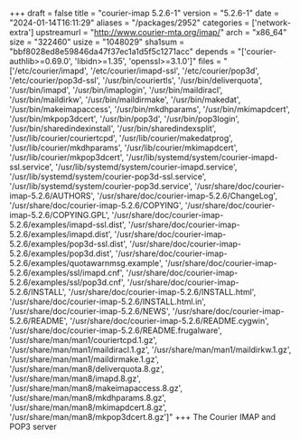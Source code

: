+++
draft = false
title = "courier-imap 5.2.6-1"
version = "5.2.6-1"
date = "2024-01-14T16:11:29"
aliases = "/packages/2952"
categories = ['network-extra']
upstreamurl = "http://www.courier-mta.org/imap/"
arch = "x86_64"
size = "322460"
usize = "1048029"
sha1sum = "bbf8028ed8e59846da47f37ec1a1d5f5c1271acc"
depends = "['courier-authlib>=0.69.0', 'libidn>=1.35', 'openssl>=3.1.0']"
files = "['/etc/courier/imapd', '/etc/courier/imapd-ssl', '/etc/courier/pop3d', '/etc/courier/pop3d-ssl', '/usr/bin/couriertls', '/usr/bin/deliverquota', '/usr/bin/imapd', '/usr/bin/imaplogin', '/usr/bin/maildiracl', '/usr/bin/maildirkw', '/usr/bin/maildirmake', '/usr/bin/makedat', '/usr/bin/makeimapaccess', '/usr/bin/mkdhparams', '/usr/bin/mkimapdcert', '/usr/bin/mkpop3dcert', '/usr/bin/pop3d', '/usr/bin/pop3login', '/usr/bin/sharedindexinstall', '/usr/bin/sharedindexsplit', '/usr/lib/courier/couriertcpd', '/usr/lib/courier/makedatprog', '/usr/lib/courier/mkdhparams', '/usr/lib/courier/mkimapdcert', '/usr/lib/courier/mkpop3dcert', '/usr/lib/systemd/system/courier-imapd-ssl.service', '/usr/lib/systemd/system/courier-imapd.service', '/usr/lib/systemd/system/courier-pop3d-ssl.service', '/usr/lib/systemd/system/courier-pop3d.service', '/usr/share/doc/courier-imap-5.2.6/AUTHORS', '/usr/share/doc/courier-imap-5.2.6/ChangeLog', '/usr/share/doc/courier-imap-5.2.6/COPYING', '/usr/share/doc/courier-imap-5.2.6/COPYING.GPL', '/usr/share/doc/courier-imap-5.2.6/examples/imapd-ssl.dist', '/usr/share/doc/courier-imap-5.2.6/examples/imapd.dist', '/usr/share/doc/courier-imap-5.2.6/examples/pop3d-ssl.dist', '/usr/share/doc/courier-imap-5.2.6/examples/pop3d.dist', '/usr/share/doc/courier-imap-5.2.6/examples/quotawarnmsg.example', '/usr/share/doc/courier-imap-5.2.6/examples/ssl/imapd.cnf', '/usr/share/doc/courier-imap-5.2.6/examples/ssl/pop3d.cnf', '/usr/share/doc/courier-imap-5.2.6/INSTALL', '/usr/share/doc/courier-imap-5.2.6/INSTALL.html', '/usr/share/doc/courier-imap-5.2.6/INSTALL.html.in', '/usr/share/doc/courier-imap-5.2.6/NEWS', '/usr/share/doc/courier-imap-5.2.6/README', '/usr/share/doc/courier-imap-5.2.6/README.cygwin', '/usr/share/doc/courier-imap-5.2.6/README.frugalware', '/usr/share/man/man1/couriertcpd.1.gz', '/usr/share/man/man1/maildiracl.1.gz', '/usr/share/man/man1/maildirkw.1.gz', '/usr/share/man/man1/maildirmake.1.gz', '/usr/share/man/man8/deliverquota.8.gz', '/usr/share/man/man8/imapd.8.gz', '/usr/share/man/man8/makeimapaccess.8.gz', '/usr/share/man/man8/mkdhparams.8.gz', '/usr/share/man/man8/mkimapdcert.8.gz', '/usr/share/man/man8/mkpop3dcert.8.gz']"
+++
The Courier IMAP and POP3 server